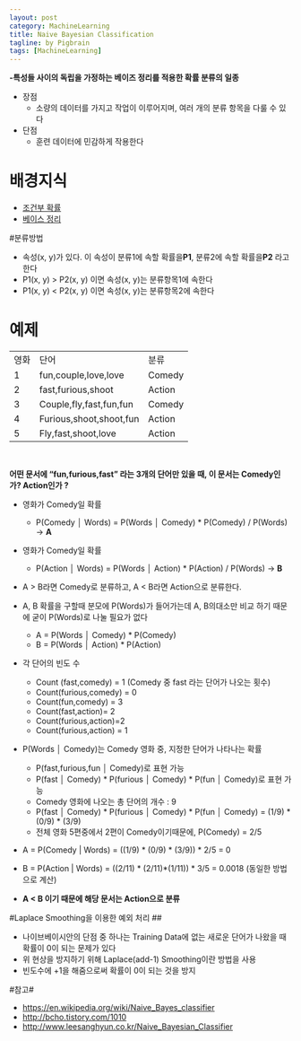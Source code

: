 ```yaml
---
layout: post
category: MachineLearning
title: Naive Bayesian Classification
tagline: by Pigbrain
tags: [MachineLearning]
---
```


<!--more-->

**-특성들 사이의 독립을 가정하는 베이즈 정리를 적용한 확률 분류의 일종**  
  
* 장점
	* 소량의 데이터를 가지고 작업이 이루어지며, 여러 개의 분류 항목을 다룰 수 있다
* 단점
	* 훈련 데이터에 민감하게 작용한다


# 배경지식  
* [조건부 확률](http://pigbrain.github.io/math/2015/07/04/ConditionalProbability_on_Math/)
* [베이스 정리](http://pigbrain.github.io/math/2015/07/05/Bayes_on_Math/)
   
#분류방법  
* 속성(x, y)가 있다. 이 속성이 분류1에 속할 확률을**P1**, 분류2에 속할 확률을**P2** 라고 한다
* P1(x, y) > P2(x, y) 이면 속성(x, y)는 분류항목1에 속한다
* P1(x, y) < P2(x, y) 이면 속성(x, y)는 분류항목2에 속한다

# 예제   
  
<table>
<tr><td>영화</td><td>단어</td><td>분류</td></tr>
<tr><td>1</td><td>fun,couple,love,love</td><td>Comedy</td></tr>
<tr><td>2</td><td>fast,furious,shoot</td><td>Action</td></tr>
<tr><td>3</td><td>Couple,fly,fast,fun,fun</td><td>Comedy</td></tr>
<tr><td>4</td><td>Furious,shoot,shoot,fun</td><td>Action</td></tr>
<tr><td>5</td><td>Fly,fast,shoot,love</td><td>Action</td></tr>
</table>
  
<br>
  
**어떤 문서에 “fun,furious,fast” 라는 3개의 단어만 있을 때, 이 문서는 Comedy인가? Action인가 ?**  
  
  
* 영화가 Comedy일 확률  
	* P(Comedy │ Words) = P(Words │ Comedy) * P(Comedy) / P(Words) -> **A**  
* 영화가 Comedy일 확률  
	* P(Action │ Words) = P(Words │ Action) * P(Action) / P(Words) -> **B**  

* A > B라면 Comedy로 분류하고, A < B라면 Action으로 분류한다.
* A, B 확률을 구할때 분모에 P(Words)가 들어가는데 A, B의대소만 비교 하기 때문에 굳이 P(Words)로 나눌 필요가 없다
	* A = P(Words │ Comedy) * P(Comedy)
	* B =  P(Words │ Action) * P(Action)
* 각 단어의 빈도 수
	* Count (fast,comedy) = 1 (Comedy 중 fast 라는 단어가 나오는 횟수)
	* Count(furious,comedy) = 0
	* Count(fun,comedy) = 3
	* Count(fast,action)= 2
	* Count(furious,action)=2
	* Count(furious,action) = 1
* P(Words │ Comedy)는 Comedy 영화 중, 지정한 단어가 나타나는 확률
	* P(fast,furious,fun │ Comedy)로 표현 가능 
	* P(fast │ Comedy) * P(furious │ Comedy) * P(fun │ Comedy)로 표현 가능
	* Comedy 영화에 나오는 총 단어의 개수 : 9 
	* P(fast │ Comedy) * P(furious │ Comedy) * P(fun │ Comedy) = (1/9) * (0/9) * (3/9)
	* 전체 영화 5편중에서 2편이 Comedy이기때문에, P(Comedy) = 2/5

* A = P(Comedy | Words) = ((1/9) * (0/9) * (3/9)) * 2/5 = 0
* B = P(Action | Words) = ((2/11) * (2/11)*(1/11)) * 3/5 = 0.0018 (동일한 방법으로 계산)
* **A < B 이기 때문에 해당 문서는 Action으로 분류**
  
#Laplace Smoothing을 이용한 예외 처리 ##
* 나이브베이시안의 단점 중 하나는 Training Data에 없는 새로운 단어가 나왔을 때 확률이 0이 되는 문제가 있다
* 위 현상을 방지하기 위해 Laplace(add-1) Smoothing이란 방법을 사용
* 빈도수에 +1을 해줌으로써 확률이 0이 되는 것을 방지
  

#참고#
* https://en.wikipedia.org/wiki/Naive_Bayes_classifier
* http://bcho.tistory.com/1010
* http://www.leesanghyun.co.kr/Naive_Bayesian_Classifier
